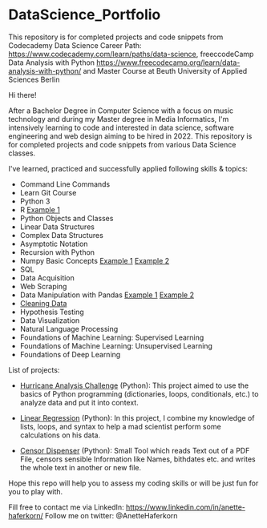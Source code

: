 # DataScience_Portfolio
This repository is for completed projects and code snippets from Codecademy Data Science Career Path: https://www.codecademy.com/learn/paths/data-science, freeccodeCamp Data Analysis with Python https://www.freecodecamp.org/learn/data-analysis-with-python/ and Master Course at Beuth University of Applied Sciences Berlin 

Hi there!

After a Bachelor Degree in Computer Science with a focus on music technology and during my Master degree in Media Informatics, I'm intensively learning to code and interested in data science, software engineering and web design aiming to be hired in 2022.
This repository is for completed projects and code snippets from various Data Science classes. 

I've learned, practiced and successfully applied following skills & topics:

- Command Line Commands
- Learn Git Course
- Python 3
- R [Example 1](https://github.com/Haferkorn/DataScience_Portfolio/blob/main/R/numberGuesser.r)
- Python Objects and Classes
- Linear Data Structures
- Complex Data Structures
- Asymptotic Notation
- Recursion with Python
- Numpy Basic Concepts [Example 1](https://github.com/Haferkorn/DataScience_Portfolio/blob/main/Numpy.ipynb) [Example 2](https://github.com/Haferkorn/DataScience_Portfolio/blob/main/Numpy/Mean_Variance_Standard_Deviation_Calculator.ipynb)
- SQL
- Data Acquisition
- Web Scraping
- Data Manipulation with Pandas [Example 1](https://github.com/Haferkorn/DataScience_Portfolio/tree/main/Pandas/Country_Analysis) [Example 2](https://github.com/Haferkorn/DataScience_Portfolio/tree/main/Pandas/Country_Analysis)
- [Cleaning Data](https://github.com/Haferkorn/DataScience_Portfolio/tree/main/CleaningData) 
- Hypothesis Testing
- Data Visualization
- Natural Language Processing
- Foundations of Machine Learning: Supervised Learning
- Foundations of Machine Learning: Unsupervised Learning
- Foundations of Deep Learning

List of projects:

- [Hurricane Analysis Challenge](https://github.com/Haferkorn/DataScience_Portfolio/blob/main/projects/hurricaneAnalysis.py) (Python): This project aimed to use the basics of Python programming (dictionaries, loops, conditionals, etc.) to analyze data and put it into context. 

- [Linear Regression](https://github.com/Haferkorn/DataScience_Portfolio/blob/main/projects/Reggie_Linear_Regression_Skeleton.ipynb) (Python): In this project, I combine my knowledge of lists, loops, and syntax to help a mad scientist perform some calculations on his data.

- [Censor Dispenser](https://github.com/Haferkorn/DataScience_Portfolio/blob/main/projects/censor_dispenser.py) (Python): Small Tool which reads Text out of a PDF File, censors sensible Information like Names, bithdates etc. and writes the whole text in another or new file. 


Hope this repo will help you to assess my coding skills or will be just fun for you to play with.

Fill free to contact me via LinkedIn: https://www.linkedin.com/in/anette-haferkorn/
Follow me on twitter: @AnetteHaferkorn
